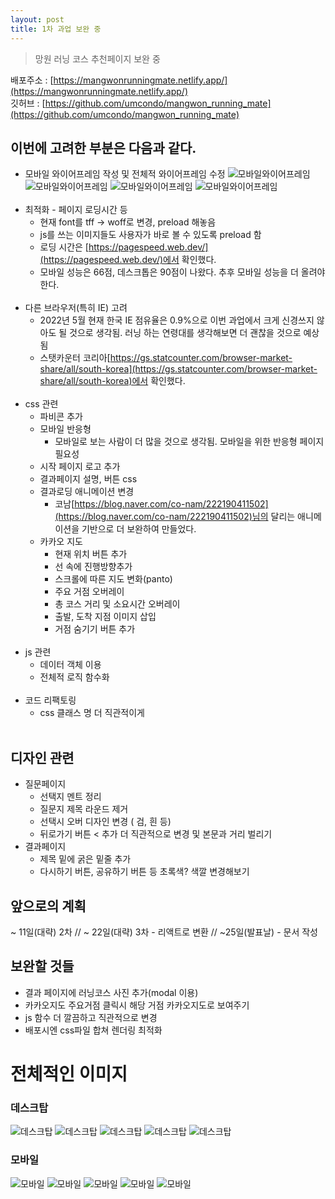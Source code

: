 ```yaml
---
layout: post
title: 1차 과업 보완 중
---
```


> 망원 러닝 코스 추천페이지 보완 중

배포주소 : [https://mangwonrunningmate.netlify.app/](https://mangwonrunningmate.netlify.app/)<br>
깃허브 : [https://github.com/umcondo/mangwon_running_mate](https://github.com/umcondo/mangwon_running_mate)

## 이번에 고려한 부분은 다음과 같다.

- 모바일 와이어프레임 작성 및 전체적 와이어프레임 수정
  ![모바일와이어프레임](../images/5-9-1st_task_2nd/와이어프레임_모바일1.JPG)
  ![모바일와이어프레임](../images/5-9-1st_task_2nd/와이어프레임_모바일2.JPG)
  ![모바일와이어프레임](../images/5-9-1st_task_2nd/와이어프레임_모바일3.JPG)
  ![모바일와이어프레임](../images/5-9-1st_task_2nd/와이어프레임_모바일4.JPG)
  <br><br>
- 최적화 - 페이지 로딩시간 등
  - 현재 font를 tff -> woff로 변경, preload 해놓음
  - js를 쓰는 이미지들도 사용자가 바로 볼 수 있도록 preload 함
  - 로딩 시간은 [https://pagespeed.web.dev/](https://pagespeed.web.dev/)에서 확인했다.
  - 모바일 성능은 66점, 데스크톱은 90점이 나왔다. 추후 모바일 성능을 더 올려야한다.
    <br><br>
- 다른 브라우저(특히 IE) 고려
  - 2022년 5월 현재 한국 IE 점유율은 0.9%으로 이번 과업에서 크게 신경쓰지 않아도 될 것으로 생각됨. 러닝 하는 연령대를 생각해보면 더 괜찮을 것으로 예상됨
  - 스탯카운터 코리아[https://gs.statcounter.com/browser-market-share/all/south-korea](https://gs.statcounter.com/browser-market-share/all/south-korea)에서 확인했다.
    <br><br>
- css 관련
  - 파비콘 추가
  - 모바일 반응형
    - 모바일로 보는 사람이 더 많을 것으로 생각됨. 모바일을 위한 반응형 페이지 필요성
  - 시작 페이지 로고 추가
  - 결과페이지 설명, 버튼 css
  - 결과로딩 애니메이션 변경
    - 코남[https://blog.naver.com/co-nam/222190411502](https://blog.naver.com/co-nam/222190411502)님의 달리는 애니메이션을 기반으로 더 보완하여 만들었다.
  - 카카오 지도
    - 현재 위치 버튼 추가
    - 선 속에 진행방향추가
    - 스크롤에 따른 지도 변화(panto)
    - 주요 거점 오버레이
    - 총 코스 거리 및 소요시간 오버레이
    - 출발, 도착 지점 이미지 삽입
    - 거점 숨기기 버튼 추가
      <br><br>
- js 관련
  - 데이터 객체 이용
  - 전체적 로직 함수화
    <br><br>
- 코드 리팩토링
  - css 클래스 명 더 직관적이게
    <br><br>

## 디자인 관련

- 질문페이지
  - 선택지 멘트 정리
  - 질문지 제목 라운드 제거
  - 선택시 오버 디자인 변경 ( 검, 흰 등)
  - 뒤로가기 버튼 < 추가 더 직관적으로 변경 및 본문과 거리 벌리기
- 결과페이지
  - 제목 밑에 굵은 밑줄 추가
  - 다시하기 버튼, 공유하기 버튼 등 초록색? 색깔 변경해보기

## 앞으로의 계획

~ 11일(대략) 2차 // ~ 22일(대략) 3차 - 리액트로 변환 // ~25일(발표날) - 문서 작성

## 보완할 것들

- 결과 페이지에 러닝코스 사진 추가(modal 이용)
- 카카오지도 주요거점 클릭시 해당 거점 카카오지도로 보여주기
- js 함수 더 깔끔하고 직관적으로 변경
- 배포시엔 css파일 합쳐 렌더링 최적화

# 전체적인 이미지

### 데스크탑

![데스크탑](../images/5-9-1st_task_2nd/데스크탑1.JPG)
![데스크탑](../images/5-9-1st_task_2nd/데스크탑2.JPG)
![데스크탑](../images/5-9-1st_task_2nd/데스크탑3.JPG)
![데스크탑](../images/5-9-1st_task_2nd/데스크탑4.JPG)
![데스크탑](../images/5-9-1st_task_2nd/데스크탑5.JPG)

### 모바일

![모바일](../images/5-9-1st_task_2nd/모바일1.JPG)
![모바일](../images/5-9-1st_task_2nd/모바일2.JPG)
![모바일](../images/5-9-1st_task_2nd/모바일3.JPG)
![모바일](../images/5-9-1st_task_2nd/모바일4.JPG)
![모바일](../images/5-9-1st_task_2nd/모바일5.JPG)
